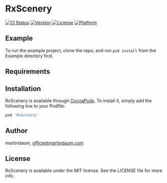 # RxScenery

[![CI Status](https://img.shields.io/travis/martindaum/RxScenery.svg?style=flat)](https://travis-ci.org/martindaum/RxScenery)
[![Version](https://img.shields.io/cocoapods/v/RxScenery.svg?style=flat)](https://cocoapods.org/pods/RxScenery)
[![License](https://img.shields.io/cocoapods/l/RxScenery.svg?style=flat)](https://cocoapods.org/pods/RxScenery)
[![Platform](https://img.shields.io/cocoapods/p/RxScenery.svg?style=flat)](https://cocoapods.org/pods/RxScenery)

## Example

To run the example project, clone the repo, and run `pod install` from the Example directory first.

## Requirements

## Installation

RxScenery is available through [CocoaPods](https://cocoapods.org). To install
it, simply add the following line to your Podfile:

```ruby
pod 'RxScenery'
```

## Author

martindaum, office@martindaum.com

## License

RxScenery is available under the MIT license. See the LICENSE file for more info.
